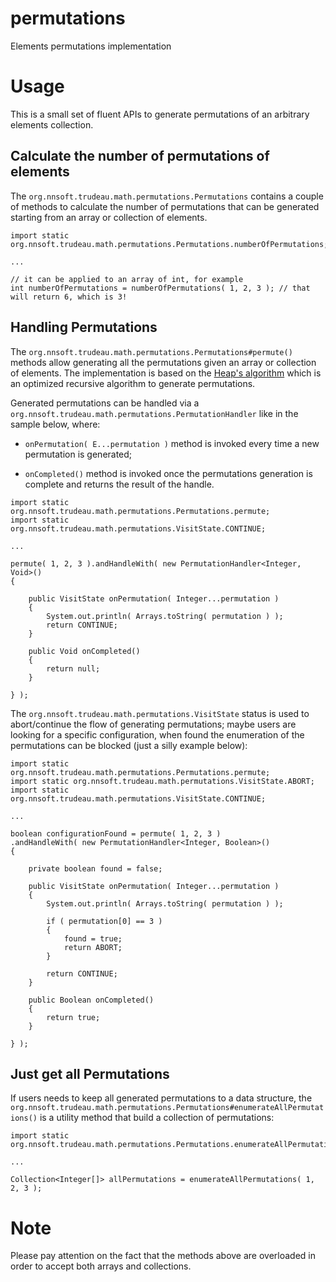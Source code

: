 permutations
=============

Elements permutations implementation

# Usage

This is a small set of fluent APIs to generate permutations of an arbitrary elements collection.

## Calculate the number of permutations of elements

The `org.nnsoft.trudeau.math.permutations.Permutations` contains a couple of methods to calculate the number of permutations that can be generated starting from an array or collection of elements.

```
import static org.nnsoft.trudeau.math.permutations.Permutations.numberOfPermutations;

...

// it can be applied to an array of int, for example
int numberOfPermutations = numberOfPermutations( 1, 2, 3 ); // that will return 6, which is 3!
```

## Handling Permutations

The `org.nnsoft.trudeau.math.permutations.Permutations#permute()` methods allow generating all the permutations given an array or collection of elements.
The implementation is based on the [Heap's algorithm](http://en.wikipedia.org/wiki/Heap%27s_algorithm) which is an optimized recursive algorithm to generate permutations.

Generated permutations can be handled via a `org.nnsoft.trudeau.math.permutations.PermutationHandler` like in the sample below, where:

 * `onPermutation( E...permutation )` method is invoked every time a new permutation is generated;

 * `onCompleted()` method is invoked once the permutations generation is complete and returns the result of the handle.

```
import static org.nnsoft.trudeau.math.permutations.Permutations.permute;
import static org.nnsoft.trudeau.math.permutations.VisitState.CONTINUE;

...

permute( 1, 2, 3 ).andHandleWith( new PermutationHandler<Integer, Void>()
{

    public VisitState onPermutation( Integer...permutation )
    {
        System.out.println( Arrays.toString( permutation ) );
        return CONTINUE;
    }

    public Void onCompleted()
    {
        return null;
    }

} );
```

The `org.nnsoft.trudeau.math.permutations.VisitState` status is used to abort/continue the flow of generating permutations; maybe users are looking for a specific configuration, when found the enumeration of the permutations can be blocked (just a silly example below):

```
import static org.nnsoft.trudeau.math.permutations.Permutations.permute;
import static org.nnsoft.trudeau.math.permutations.VisitState.ABORT;
import static org.nnsoft.trudeau.math.permutations.VisitState.CONTINUE;

...

boolean configurationFound = permute( 1, 2, 3 )
.andHandleWith( new PermutationHandler<Integer, Boolean>()
{

    private boolean found = false;

    public VisitState onPermutation( Integer...permutation )
    {
        System.out.println( Arrays.toString( permutation ) );

        if ( permutation[0] == 3 )
        {
            found = true;
            return ABORT;
        }

        return CONTINUE;
    }

    public Boolean onCompleted()
    {
        return true;
    }

} );
```

## Just get all Permutations

If users needs to keep all generated permutations to a data structure, the `org.nnsoft.trudeau.math.permutations.Permutations#enumerateAllPermutations()` is a utility method that build a collection of permutations:

```
import static org.nnsoft.trudeau.math.permutations.Permutations.enumerateAllPermutations;

...

Collection<Integer[]> allPermutations = enumerateAllPermutations( 1, 2, 3 );
```

# Note

Please pay attention on the fact that the methods above are overloaded in order to accept both arrays and collections.
